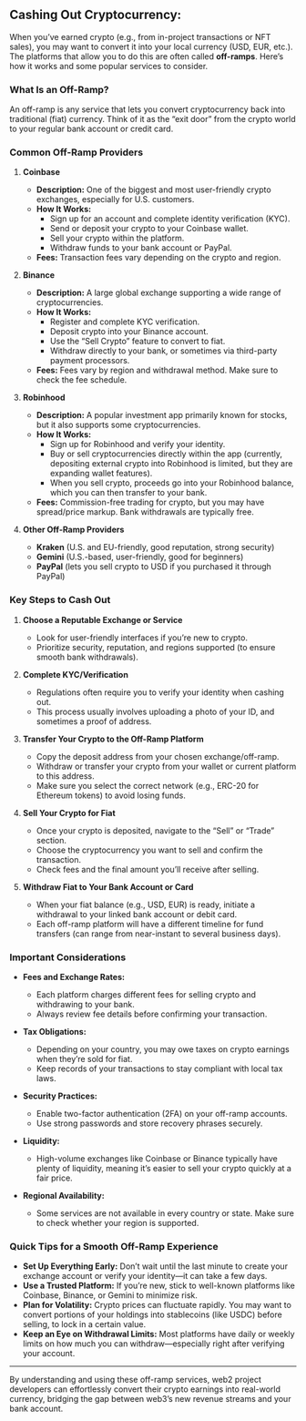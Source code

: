 ## **Cashing Out Cryptocurrency:** 

When you’ve earned crypto (e.g., from in-project transactions or NFT sales), you may want to convert it into your local currency (USD, EUR, etc.). The platforms that allow you to do this are often called **off-ramps**. Here’s how it works and some popular services to consider.

### **What Is an Off-Ramp?**

An off-ramp is any service that lets you convert cryptocurrency back into traditional (fiat) currency. Think of it as the “exit door” from the crypto world to your regular bank account or credit card.

### **Common Off-Ramp Providers**

1. **Coinbase**

   * **Description:** One of the biggest and most user-friendly crypto exchanges, especially for U.S. customers.  
   * **How It Works:**  
     * Sign up for an account and complete identity verification (KYC).  
     * Send or deposit your crypto to your Coinbase wallet.  
     * Sell your crypto within the platform.  
     * Withdraw funds to your bank account or PayPal.  
   * **Fees:** Transaction fees vary depending on the crypto and region.  
2. **Binance**

   * **Description:** A large global exchange supporting a wide range of cryptocurrencies.  
   * **How It Works:**  
     * Register and complete KYC verification.  
     * Deposit crypto into your Binance account.  
     * Use the “Sell Crypto” feature to convert to fiat.  
     * Withdraw directly to your bank, or sometimes via third-party payment processors.  
   * **Fees:** Fees vary by region and withdrawal method. Make sure to check the fee schedule.  
3. **Robinhood**

   * **Description:** A popular investment app primarily known for stocks, but it also supports some cryptocurrencies.  
   * **How It Works:**  
     * Sign up for Robinhood and verify your identity.  
     * Buy or sell cryptocurrencies directly within the app (currently, depositing external crypto into Robinhood is limited, but they are expanding wallet features).  
     * When you sell crypto, proceeds go into your Robinhood balance, which you can then transfer to your bank.  
   * **Fees:** Commission-free trading for crypto, but you may have spread/price markup. Bank withdrawals are typically free.  
4. **Other Off-Ramp Providers**

   * **Kraken** (U.S. and EU-friendly, good reputation, strong security)  
   * **Gemini** (U.S.-based, user-friendly, good for beginners)  
   * **PayPal** (lets you sell crypto to USD if you purchased it through PayPal)

### **Key Steps to Cash Out**

1. **Choose a Reputable Exchange or Service**

   * Look for user-friendly interfaces if you’re new to crypto.  
   * Prioritize security, reputation, and regions supported (to ensure smooth bank withdrawals).  
2. **Complete KYC/Verification**

   * Regulations often require you to verify your identity when cashing out.  
   * This process usually involves uploading a photo of your ID, and sometimes a proof of address.  
3. **Transfer Your Crypto to the Off-Ramp Platform**

   * Copy the deposit address from your chosen exchange/off-ramp.  
   * Withdraw or transfer your crypto from your wallet or current platform to this address.  
   * Make sure you select the correct network (e.g., ERC-20 for Ethereum tokens) to avoid losing funds.  
4. **Sell Your Crypto for Fiat**

   * Once your crypto is deposited, navigate to the “Sell” or “Trade” section.  
   * Choose the cryptocurrency you want to sell and confirm the transaction.  
   * Check fees and the final amount you’ll receive after selling.  
5. **Withdraw Fiat to Your Bank Account or Card**

   * When your fiat balance (e.g., USD, EUR) is ready, initiate a withdrawal to your linked bank account or debit card.  
   * Each off-ramp platform will have a different timeline for fund transfers (can range from near-instant to several business days).

### **Important Considerations**

* **Fees and Exchange Rates:**

  * Each platform charges different fees for selling crypto and withdrawing to your bank.  
  * Always review fee details before confirming your transaction.  
* **Tax Obligations:**

  * Depending on your country, you may owe taxes on crypto earnings when they’re sold for fiat.  
  * Keep records of your transactions to stay compliant with local tax laws.  
* **Security Practices:**

  * Enable two-factor authentication (2FA) on your off-ramp accounts.  
  * Use strong passwords and store recovery phrases securely.  
* **Liquidity:**

  * High-volume exchanges like Coinbase or Binance typically have plenty of liquidity, meaning it’s easier to sell your crypto quickly at a fair price.  
* **Regional Availability:**

  * Some services are not available in every country or state. Make sure to check whether your region is supported.

### **Quick Tips for a Smooth Off-Ramp Experience**

* **Set Up Everything Early:** Don’t wait until the last minute to create your exchange account or verify your identity—it can take a few days.  
* **Use a Trusted Platform:** If you’re new, stick to well-known platforms like Coinbase, Binance, or Gemini to minimize risk.  
* **Plan for Volatility:** Crypto prices can fluctuate rapidly. You may want to convert portions of your holdings into stablecoins (like USDC) before selling, to lock in a certain value.  
* **Keep an Eye on Withdrawal Limits:** Most platforms have daily or weekly limits on how much you can withdraw—especially right after verifying your account.

---

By understanding and using these off-ramp services, web2 project developers can effortlessly convert their crypto earnings into real-world currency, bridging the gap between web3’s new revenue streams and your bank account.